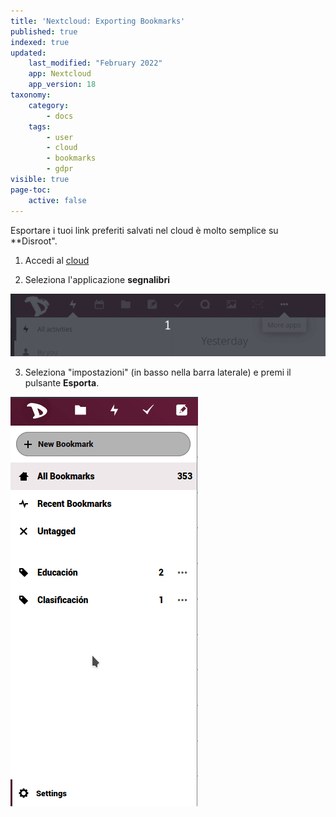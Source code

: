 ```yaml
---
title: 'Nextcloud: Exporting Bookmarks'
published: true
indexed: true
updated:
    last_modified: "February 2022"		
    app: Nextcloud
    app_version: 18
taxonomy:
    category:
        - docs
    tags:
        - user
        - cloud
        - bookmarks
        - gdpr
visible: true
page-toc:
    active: false
---
```


Esportare i tuoi link preferiti salvati nel cloud è molto semplice su **Disroot".

1. Accedi al [cloud](https://cloud.disroot.org)

2. Seleziona l'applicazione **segnalibri**

![](en/select_app.gif)

3. Seleziona "impostazioni" (in basso nella barra laterale) e premi il pulsante **Esporta**.

![](en/export.gif)
